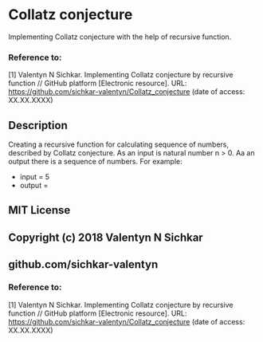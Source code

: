 # Collatz conjecture
Implementing Collatz conjecture with the help of recursive function.

### Reference to:
[1] Valentyn N Sichkar. Implementing Collatz conjecture by recursive function // GitHub platform [Electronic resource]. URL: https://github.com/sichkar-valentyn/Collatz_conjecture (date of access: XX.XX.XXXX)

## Description
Creating a recursive function for calculating sequence of numbers, described by Collatz conjecture.
As an input is natural number n > 0.
Aa an output there is a sequence of numbers.
For example:
* input = 5
* output = 

## MIT License
## Copyright (c) 2018 Valentyn N Sichkar
## github.com/sichkar-valentyn
### Reference to:
[1] Valentyn N Sichkar. Implementing Collatz conjecture by recursive function // GitHub platform [Electronic resource]. URL: https://github.com/sichkar-valentyn/Collatz_conjecture (date of access: XX.XX.XXXX)
